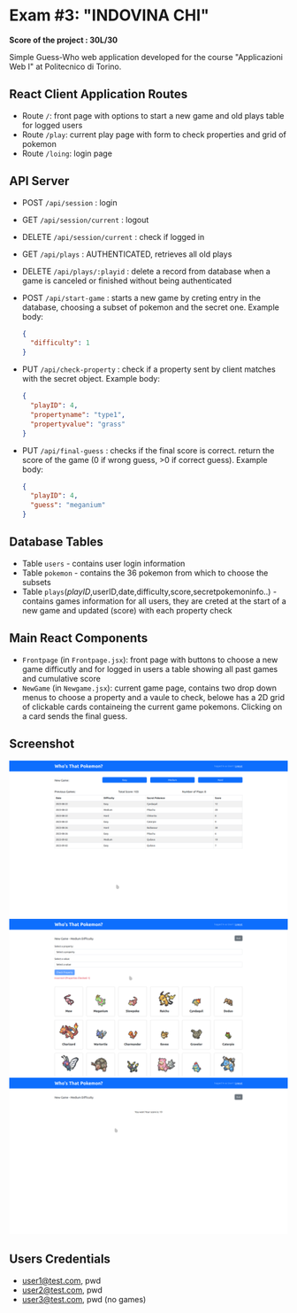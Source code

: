 # Exam #3: "INDOVINA CHI"

**Score of the project : 30L/30**

Simple Guess-Who web application developed for the course "Applicazioni Web I" at Politecnico di Torino.

## React Client Application Routes

- Route `/`: front page with options to start a new game and old plays table for logged users
- Route `/play`: current play page with form to check properties and grid of pokemon
- Route `/loing`: login page

## API Server

- POST `/api/session` : login
- GET `/api/session/current` : logout
- DELETE `/api/session/current` : check if logged in
- GET `/api/plays` : AUTHENTICATED, retrieves all old plays
- DELETE `/api/plays/:playid` : delete a record from database when a game is canceled or finished without being authenticated
- POST `/api/start-game` : starts a new game by creting entry in the database, choosing a subset of pokemon and the secret one. Example body:

  ```json
  {
    "difficulty": 1
  }
  ```

- PUT `/api/check-property` : check if a property sent by client matches with the secret object. Example body:

  ```json
  {
    "playID": 4,
    "propertyname": "type1",
    "propertyvalue": "grass"
  }
  ```

- PUT `/api/final-guess` : checks if the final score is correct. return the score of the game (0 if wrong guess, >0 if correct guess). Example body:

  ```json
  {
    "playID": 4,
    "guess": "meganium"
  }
  ```

## Database Tables

- Table `users` - contains user login information
- Table `pokemon` - contains the 36 pokemon from which to choose the subsets
- Table `plays`(_playID_,userID,date,difficulty,score,secretpokemoninfo..) - contains games information for all users, they are creted at the start of a new game and updated (score) with each property check

## Main React Components

- `Frontpage` (in `Frontpage.jsx`): front page with buttons to choose a new game difficutly and for logged in users a table showing all past games and cumulative score
- `NewGame` (in `Newgame.jsx`): current game page, contains two drop down menus to choose a property and a vaule to check, belowe has a 2D grid of clickable cards containeing the current game pokemons. Clicking on a card sends the final guess.

## Screenshot

![Screenshot](./img/logged-front.png)
![Screenshot](./img/ingame-medium.png)
![Screenshot](./img/win.png)

## Users Credentials

- user1@test.com, pwd
- user2@test.com, pwd
- user3@test.com, pwd (no games)
